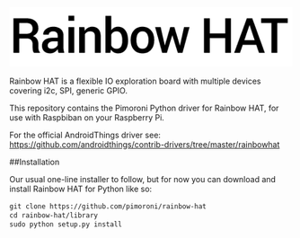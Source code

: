 ![Rainbow HAT](rainbowhatpimoroni.png)

Rainbow HAT is a flexible IO exploration board with multiple devices covering i2c, SPI, generic GPIO.

This repository contains the Pimoroni Python driver for Rainbow HAT, for use with Raspbiban on your Raspberry Pi.

For the official AndroidThings driver see: https://github.com/androidthings/contrib-drivers/tree/master/rainbowhat

##Installation

Our usual one-line installer to follow, but for now you can download and install Rainbow HAT for Python like so:

```
git clone https://github.com/pimoroni/rainbow-hat
cd rainbow-hat/library
sudo python setup.py install
```